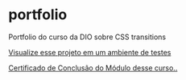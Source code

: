 # portfolio
Portfolio do curso da DIO sobre CSS transitions

<a href="https://celadon-pie-465ca9.netlify.app/" target="_blank"> Visualize esse projeto em um ambiente de testes </a>



<a href="https://hermes.digitalinnovation.one/certificates/8F6C03F7.pdf" target="_blank"> Certificado de Conclusão do Módulo desse curso.. </a>
